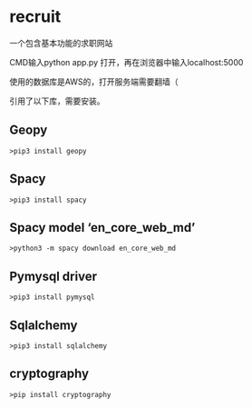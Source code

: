 # recruit
一个包含基本功能的求职网站  

CMD输入python app.py  打开，再在浏览器中输入localhost:5000

使用的数据库是AWS的，打开服务端需要翻墙（  

引用了以下库，需要安装。

## Geopy   
	>pip3 install geopy   
## Spacy   
	>pip3 install spacy   
## Spacy model ‘en_core_web_md’   
	>python3 -m spacy download en_core_web_md    
## Pymysql driver    
	>pip3 install pymysql   
## Sqlalchemy   
	>pip3 install sqlalchemy
## cryptography    
	>pip install cryptography  


